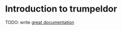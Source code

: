 # Introduction to trumpeldor

TODO: write [great documentation](http://jacobian.org/writing/what-to-write/)
